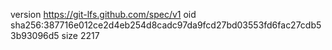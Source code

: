 version https://git-lfs.github.com/spec/v1
oid sha256:387716e012ce2d4eb254d8cadc97da9fcd27bd03553fd6fac27cdb53b93096d5
size 2217
